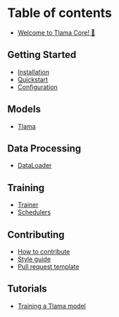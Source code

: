 # Table of contents

* [Welcome to Tlama Core! 🚀](README.md)

## Getting Started

* [Installation](getting-started/installation.md)
* [Quickstart](getting-started/quickstart.md)
* [Configuration](getting-started/configuration.md)

## Models

<!-- * [Overview](api/models/overview.md)
* [Transformer](api/models/transformer.md) -->
* [Tlama](api/models/tlama_base.md)
<!-- * [Mistral](api/models/mistral.md)
* [Configuration](api/models/config.md) -->
<!-- 
## Tokenizers

* [Overview](api/tokenizers/overview.md)
* [BPE](api/tokenizers/bpe.md)
* [SentencePiece](api/tokenizers/sentencepiece.md) -->

## Data Processing

* [DataLoader](api/data/dataloader.md)
<!-- * [Dataset](api/data/dataset.md)
* [Preprocessing](api/data/preprocessing.md)
* [Augmentation](api/data/augmentation.md) -->

## Training

* [Trainer](api/training/trainer.md)
* [Schedulers](api/training/schedulers.md)
<!-- * [Optimizers](api/training/optimizers.md)
* [Checkpointing](api/training/checkpoint.md)
* [Callbacks](api/training/callbacks.md) -->

<!-- ## Distributed Training

* [Overview](api/distributed/overview.md)
* [DDP](api/distributed/ddp.md)
* [Sharded Data Parallelism](api/distributed/sharding.md)
* [Pipeline Parallelism](api/distributed/pipeline.md)

## Evaluation

* [Metrics](api/evaluation/metrics.md)
* [Benchmarks](api/evaluation/benchmarks.md)
* [Validation](api/evaluation/validation.md)

## Text Generation

* [Overview](api/generation/overview.md)
* [Sampling Methods](api/generation/sampling.md)
* [Beam Search](api/generation/beam_search.md)
* [Decoding Strategies](api/generation/decode.md)

## Adapters

* [Overview](api/adapters/overview.md)
* [LoRA](api/adapters/lora.md)
* [QLoRA](api/adapters/qlora.md)
* [Prefix Tuning](api/adapters/prefix_tuning.md)

## Quantization

* [Overview](api/quantization/overview.md)
* [Quantizers](api/quantization/quantizers.md)
* [Calibration](api/quantization/calibration.md)
* [Mixed Precision](api/quantization/mixed_precision.md)

## Inference

* [Inference Engine](api/inference/engine.md)
* [KV Cache](api/inference/kv_cache.md)
* [Batching](api/inference/batching.md)

## Utilities

* [Logging](api/utils/logging.md)
* [Profiling](api/utils/profiling.md)
* [Memory Optimization](api/utils/memory.md)

## Examples

* [Training from Scratch](examples/train_from_scratch.md)
* [Fine-tuning with LoRA](examples/finetune_lora.md)
* [Inference](examples/inference.md)
* [Distributed Training](examples/distributed_training.md) -->

## Contributing

* [How to contribute](contributing/how-to-contribute.md)
* [Style guide](contributing/style-guide.md)
* [Pull request template](contributing/pull-request-template.md)

## Tutorials
* [Training a Tlama model](tutorials/training_tlama.md)